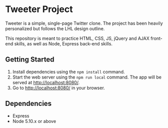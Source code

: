 # Tweeter Project

Tweeter is a simple, single-page Twitter clone. The project has been heavily personalized but follows the LHL design outline.

This repository is meant to practice HTML, CSS, JS, jQuery and AJAX front-end skills, as well as Node, Express back-end skills.

## Getting Started

1. Install dependencies using the `npm install` command.
2. Start the web server using the `npm run local` command. The app will be served at <http://localhost:8080/>.
3. Go to <http://localhost:8080/> in your browser.

## Dependencies

- Express
- Node 5.10.x or above
